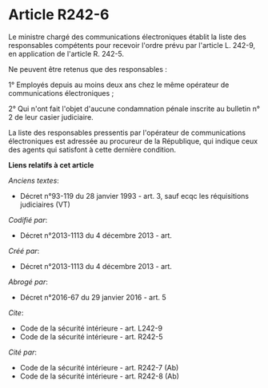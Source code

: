 # Article R242-6

Le ministre chargé des communications électroniques établit la liste des responsables compétents pour recevoir l'ordre prévu
par l'article L. 242-9, en application de l'article R. 242-5. 

Ne peuvent être retenus que des responsables : 

1° Employés depuis au moins deux ans chez le même opérateur de communications électroniques ; 

2° Qui n'ont fait l'objet d'aucune condamnation pénale inscrite au bulletin n° 2 de leur casier judiciaire. 

La liste des responsables pressentis par l'opérateur de communications électroniques est adressée au procureur de la
République, qui indique ceux des agents qui satisfont à cette dernière condition.

**Liens relatifs à cet article**

_Anciens textes_:

  - Décret n°93-119 du 28 janvier 1993 - art. 3, sauf ecqc les réquisitions judiciaires (VT)

_Codifié par_:

  - Décret n°2013-1113 du 4 décembre 2013 - art.

_Créé par_:

  - Décret n°2013-1113 du 4 décembre 2013 - art.

_Abrogé par_:

  - Décret n°2016-67 du 29 janvier 2016 - art. 5

_Cite_:

  - Code de la sécurité intérieure - art. L242-9
  - Code de la sécurité intérieure - art. R242-5

_Cité par_:

  - Code de la sécurité intérieure - art. R242-7 (Ab)
  - Code de la sécurité intérieure - art. R242-8 (Ab)
